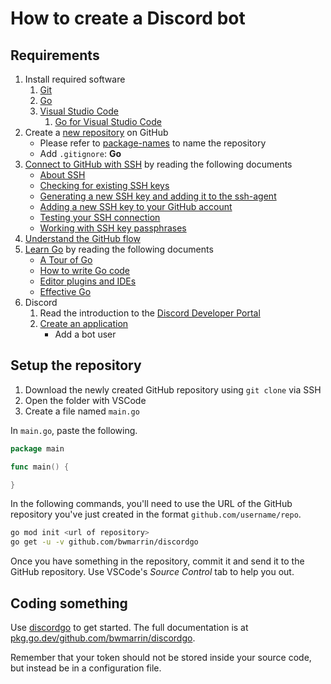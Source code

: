 # How to create a Discord bot

## Requirements

1. Install required software
    1. [Git](https://git-scm.com/)
    2. [Go](https://golang.org/)
    3. [Visual Studio Code](https://code.visualstudio.com/)
        1. [Go for Visual Studio Code](https://marketplace.visualstudio.com/items?itemName=ms-vscode.Go)
2. Create a [new repository](https://github.com/new) on GitHub
    - Please refer to [package-names](https://blog.golang.org/package-names) to
name the repository
    - Add `.gitignore`: **Go**
3. [Connect to GitHub with SSH](https://help.github.com/github/authenticating-to-github/connecting-to-github-with-ssh)
by reading the following documents
    - [About SSH](https://help.github.com/github/authenticating-to-github/about-ssh)
    - [Checking for existing SSH keys](https://help.github.com/github/authenticating-to-github/checking-for-existing-ssh-keys)
    - [Generating a new SSH key and adding it to the ssh-agent](https://help.github.com/github/authenticating-to-github/generating-a-new-ssh-key-and-adding-it-to-the-ssh-agent)
    - [Adding a new SSH key to your GitHub account](https://help.github.com/github/authenticating-to-github/adding-a-new-ssh-key-to-your-github-account)
    - [Testing your SSH connection](https://help.github.com/github/authenticating-to-github/testing-your-ssh-connection)
    - [Working with SSH key passphrases](https://help.github.com/github/authenticating-to-github/working-with-ssh-key-passphrases)
4. [Understand the GitHub flow](https://guides.github.com/introduction/flow/)
5. [Learn Go](https://golang.org/doc/) by reading the following documents
    - [A Tour of Go](https://tour.golang.org/)
    - [How to write Go code](https://golang.org/doc/code.html)
    - [Editor plugins and IDEs](https://golang.org/doc/editors.html)
    - [Effective Go](https://golang.org/doc/effective_go.html)
6. Discord
    1. Read the introduction to the [Discord Developer Portal](https://discordapp.com/developers/docs/intro)
    2. [Create an application](https://discordapp.com/developers/applications)
        - Add a bot user

## Setup the repository

1. Download the newly created GitHub repository using `git clone` via SSH
2. Open the folder with VSCode
3. Create a file named `main.go`

In `main.go`, paste the following.

```go
package main

func main() {

}
```

In the following commands, you'll need to use the URL of the GitHub repository
you've just created in the format `github.com/username/repo`.

```sh
go mod init <url of repository>
go get -u -v github.com/bwmarrin/discordgo
```

Once you have something in the repository, commit it and send it to the GitHub
repository. Use VSCode's _Source Control_ tab to help you out.

## Coding something

Use [discordgo](https://github.com/bwmarrin/discordgo) to get started.
The full documentation is at [pkg.go.dev/github.com/bwmarrin/discordgo](https://pkg.go.dev/github.com/bwmarrin/discordgo).

Remember that your token should not be stored inside your source code, but
instead be in a configuration file.
